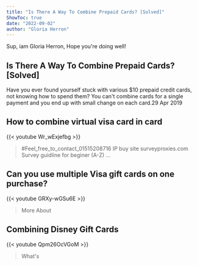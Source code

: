 ```yaml
---
title: "Is There A Way To Combine Prepaid Cards? [Solved]"
ShowToc: true 
date: "2022-09-02"
author: "Gloria Herron" 
---
```


Sup, iam Gloria Herron, Hope you're doing well!
## Is There A Way To Combine Prepaid Cards? [Solved]
Have you ever found yourself stuck with various $10 prepaid credit cards, not knowing how to spend them? You can't combine cards for a single payment and you end up with small change on each card.29 Apr 2019

## How to combine virtual visa card in card
{{< youtube Wr_wExjefbg >}}
>#Feel_free_to_contact_01515208716 IP buy site surveyproxies.com Survey guidline for beginer (A-Z) ...

## Can you use multiple Visa gift cards on one purchase?
{{< youtube GRXy-wGSu6E >}}
>More About 

## Combining Disney Gift Cards
{{< youtube Qpm26OcVGoM >}}
>What's 

